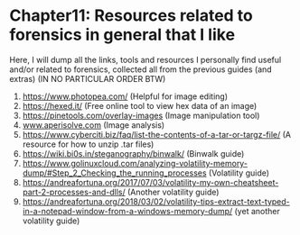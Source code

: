 # Chapter11: Resources related to forensics in general that I like #    
Here, I will dump all the links, tools and resources I personally find useful and/or related to forensics, collected all from the previous guides (and extras) 
(IN NO PARTICULAR ORDER BTW)      
1) https://www.photopea.com/ (Helpful for image editing)    
2) https://hexed.it/ (Free online tool to view hex data of an image)  
3) https://pinetools.com/overlay-images (Image manipulation tool)  
4) www.aperisolve.com (Image analysis)  
5) https://www.cyberciti.biz/faq/list-the-contents-of-a-tar-or-targz-file/ (A resource for how to unzip .tar files)  
6) https://wiki.bi0s.in/steganography/binwalk/ (Binwalk guide)  
7) https://www.golinuxcloud.com/analyzing-volatility-memory-dump/#Step_2_Checking_the_running_processes  (Volatility guide)  
8) https://andreafortuna.org/2017/07/03/volatility-my-own-cheatsheet-part-2-processes-and-dlls/ (Another volatility guide)  
9) https://andreafortuna.org/2018/03/02/volatility-tips-extract-text-typed-in-a-notepad-window-from-a-windows-memory-dump/ (yet another volatility guide)  